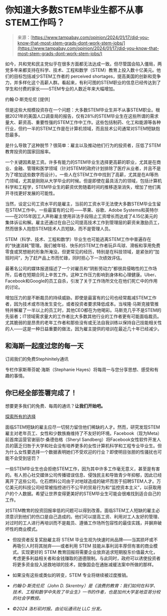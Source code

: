<!--yml

分类：未分类

日期：2024-05-27 14:51:23

-->

# 你知道大多数STEM毕业生都不从事STEM工作吗？

> 来源：[https://www.tampabay.com/opinion/2024/01/17/did-you-know-that-most-stem-grads-dont-work-stem-jobs/](https://www.tampabay.com/opinion/2024/01/17/did-you-know-that-most-stem-grads-dont-work-stem-jobs/)

如今，共和党和民主党似乎在很多方面都无法达成一致。但尽管国会陷入僵局，两党多年来都支持在科学、技术、工程和数学（STEM）教育上投入数十亿美元。他们的目标包括减少STEM工作者的 perceived shortages，提高美国的创新和竞争力，并多样化这个高薪人群。看起来，有利可图的STEM职业的信息已经传达到了学生和付费的家长——STEM专业的人数近年来大幅增加。

约翰·D·斯克伦尼 [提供]

但是这些大规模投资存在一个问题：大多数STEM毕业生并不从事STEM职业。根据2021年的美国人口调查局的报告，仅有28%的STEM毕业生在这些所谓的需求量大、薪资高、重要性强的STEM工作中工作。这些包括制药、化工和能源等各种行业，但约一半的STEM工作是在计算机领域，而且技术公司通常对STEM短缺抱怨最多。

是什么导致了这种脱节？很简单：雇主以及推动他们行为的投资者，压低了STEM教育投资的国家回报率。

一个关键因素是工资。许多有能力的STEM毕业生选择更高薪的职业，尤其是在商业、金融、管理和医学领域（针对STEM的政府计划排除了医疗从业者，并且不是为了增加这些数字而设计）。一些人在STEM工作中找到了高薪，尤其是在AI等热门领域，尤其是刚刚从大学毕业的时候。但是即使在最具活力的领域，包括计算机科学和工程学，STEM毕业生的薪资优势随着时间的推移逐渐消失，增加了他们离开寻找更好发展的可能性。

当然，设定公司工资水平的是雇主，当前的工资水平无法使大多数STEM毕业生留在STEM工作中。一些最富有的公司——苹果、谷歌、Adobe Systems和英特尔——在2015年因工人声称雇主使用非法手段阻止工资增长而达成了4.15亿美元的集体诉讼和解。雇主还通过在自己公司提高技术工作到管理层的薪资来激励员工，然而很多人抱怨STEM技术人员短缺，而不是管理人员。

STEM（科学、技术、工程和数学）毕业生也可能逃离STEM工作中普遍存在的“快速消耗”管理。我们被年轻、快乐的STEM工作者玩乒乓球、滑板和享用免费零食或冥想舱的形象所淹没。但更常见的经历，特别是在科技领域，是紧张的“加班时间”，为了赶产品上市而忙碌，同时担心下一次绩效评估。

最著名公司的媒体报道描述了一个对雇员和“阴影劳动力”都很具侵略性的工作场所，后者在短期合同上辛苦工作。这种工作压力影响到身体和心理健康。Uber、Facebook和Google的员工自杀，引发了关于工作场所文化在他们死亡中的作用的讨论。

增加压力的是不断裁员的持续威胁。即使是最富有的公司也经常裁减STEM工作者，因为技术或市场发生变化，或者投资者要求降低成本。当埃隆·马斯克接管推特并解雇了一半以上的员工时，其他CEO都在为他喝彩。马斯克几乎不是STEM的先驱者；IT领域需求量大的工作者比大多数其他行业的工作者更有可能面临裁员。尤其脆弱的是昂贵的老年工作者和那些没有或无法自我训练以保持自己技能相关性的人——这是一种日益重要的做法，因为雇主提供的培训在最近几十年已经减少。

## 和海斯一起度过您的每一天

订阅我们的免费Stephinitely通讯

专栏作家斯蒂芬妮·海斯（Stephanie Hayes）将每周一与您分享思想、感受和有趣的事情。

## 你已经全部签署完成了！

想要更多我们的免费、每周的通讯？**让我们开始吧。**

[探索所有的选择](/newsletters/)

面临STEM短缺的雇主应尽一切努力留住他们稀缺的人才。然而，研究发现STEM雇主对老年员工、女性和少数族裔维持了不友好的环境。Facebook（现为Meta）前首席运营官谢丽尔·桑德伯格（Sheryl Sandberg）将Facebook女性软件开发人员的匮乏归咎于大学和社会没有培养更多的女性计算机科学和工程专业毕业生。但为什么女性要选择一个数据表明她们不受欢迎的行业？即使明目张胆的性骚扰也可能不会受到惩罚？

一些STEM毕业生也会拒绝STEM工作，因为其中许多工作毫无意义，甚至是有害的。有人担心社交媒体公司传播错误信息、侵蚀民主和导致青少年抑郁，因此已经离开了这些公司。化石燃料公司由于对地球造成的破坏而苦于招聘STEM人才。万亿美元的科技公司经常被指控进行不公平的贸易行为和“监控资本主义”，以获取用户的个人数据。希望让世界变得更美好的STEM毕业生可能会很难找到适合自己的工作。

对STEM教育的投资回报率低的问题可以得到改善。面临STEM工人短缺的雇主必须意识到他们的伤口是自己造成的。他们可以提高工资、利用对工人友好的管理、对过时的工人进行再培训而不是裁员、遵循工作场所包容性的最佳实践，并摒弃破坏性的商业模式。

-   但投资者反复奖励雇主将 STEM 毕业生视为快速时尚品牌——当其损坏或不再吸引人时将其抛弃——或者利用 STEM 技能从事利润丰厚但有害的商业模式。实现更好的 STEM 教育回报将需要企业放弃追求短期股东价值最大化，考虑更多利益相关者和金钱赚取的道德限制。与此同时，政府可以诱使投资者将更多资金投入拯救地球的技术，就像国会在通胀减缓法案中所做的那样。

-   如果没有这些或类似的转变，STEM 专业将继续被过度推销。

-   *约翰·D·斯克伦尼（John D. Skrentny）是《浪费的教育：我们如何在科学、技术、工程和数学中失败了毕业生》一书的作者，也是加州大学圣地亚哥分校的社会学教授。*

-   *©2024 洛杉矶时报。由论坛通讯社 LLC 分发。*
